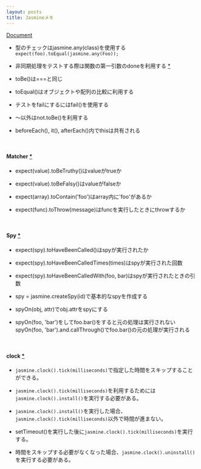```yaml
---
layout: posts
title: Jasmineメモ 
---
```

[Document](https://jasmine.github.io/2.5/introduction)  

* 型のチェックはjasmine.any(class)を使用する  
`expect(foo).toEqual(jasmine.any(Foo));`

* 非同期処理をテストする際は関数の第一引数のdoneを利用する [\*](https://jasmine.github.io/2.5/introduction#section-Asynchronous_Support)  

* toBe()は===と同じ

* toEqual()はオブジェクトや配列の比較に利用する

* テストをfailにするにはfail()を使用する

* ～以外はnot.toBe()を利用する

* beforeEach(), it(), afterEach()内でthisは共有される

<br>

#### Matcher [\*](https://jasmine.github.io/2.5/introduction#section-Matchers)

* expect(value).toBeTruthy()はvalueがtrueか

* expect(value).toBeFalsy()はvalueがfalseか

* expect(array).toContain('foo')はarray内に'foo'があるか

* expect(func).toThrow(message)はfuncを実行したときにthrowするか
<br>

#### Spy [\*](https://jasmine.github.io/2.5/introduction#section-Spies)

* expect(spy).toHaveBeenCalled()はspyが実行されたか

* expect(spy).toHaveBeenCalledTimes(times)はspyが実行された回数  

* expect(spy).toHaveBeenCalledWith(foo, bar)はspyが実行されたときの引数  

* spy = jasmine.createSpy(id)で基本的なspyを作成する

* spyOn(obj, attr)でobj.attrをspyにする  

* spyOn(foo, 'bar')をしてfoo.bar()をすると元の処理は実行されない  
spyOn(foo, 'bar').and.callThrough()でfoo.bar()の元の処理が実行される

<br>

#### clock [\*](https://jasmine.github.io/edge/introduction#section-Jasmine_Clock)

* `jasmine.clock().tick(milliseconds)`で指定した時間をスキップすることができる。  

* `jasmine.clock().tick(milliseconds)`を利用するためには`jasmine.clock().install()`を実行する必要がある。  

* `jasmine.clock().install()`を実行した場合、`jasmine.clock().tick(milliseconds)`以外で時間が進まない。  

* setTimeout()を実行した後に`jasmine.clock().tick(milliseconds)`を実行する。  

* 時間をスキップする必要がなくなった場合、`jasmine.clock().uninstall()`を実行する必要がある。
